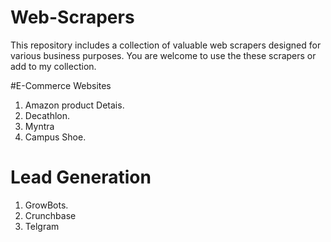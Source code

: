 # Web-Scrapers
This repository includes a collection of valuable web scrapers designed for various business purposes.
You are welcome to use the these scrapers or add to my collection.

#E-Commerce Websites
1. Amazon product Detais.
2. Decathlon.
3. Myntra
4. Campus Shoe.


# Lead Generation
1. GrowBots.
2. Crunchbase
3. Telgram
